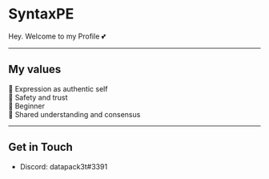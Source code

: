 # SyntaxPE
Hey. Welcome to my Profile 💕

---

## My values
🌟 Expression as authentic self<br>
💖 Safety and trust<br>
🍏 Beginner<br>
🙌 Shared understanding and consensus

---

## Get in Touch
- Discord: datapack3t#3391
